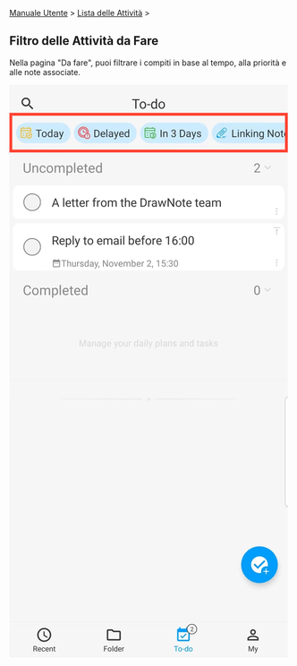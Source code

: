 [Manuale Utente](/dragonnest/drawnote/manual/it) > [Lista delle Attività](/dragonnest/drawnote/manual/it/to_do) >

Filtro delle Attività da Fare
---
Nella pagina "Da fare", puoi filtrare i compiti in base al tempo, alla priorità e alle note associate.

![](imgs/to_do_filter1.png)